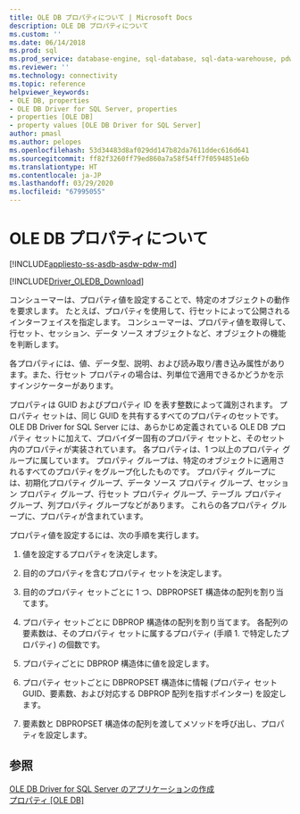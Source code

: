 ```yaml
---
title: OLE DB プロパティについて | Microsoft Docs
description: OLE DB プロパティについて
ms.custom: ''
ms.date: 06/14/2018
ms.prod: sql
ms.prod_service: database-engine, sql-database, sql-data-warehouse, pdw
ms.reviewer: ''
ms.technology: connectivity
ms.topic: reference
helpviewer_keywords:
- OLE DB, properties
- OLE DB Driver for SQL Server, properties
- properties [OLE DB]
- property values [OLE DB Driver for SQL Server]
author: pmasl
ms.author: pelopes
ms.openlocfilehash: 53d34483d8af029dd147b82da7611ddec616d641
ms.sourcegitcommit: ff82f3260ff79ed860a7a58f54ff7f0594851e6b
ms.translationtype: HT
ms.contentlocale: ja-JP
ms.lasthandoff: 03/29/2020
ms.locfileid: "67995055"
---
```

# <a name="about-ole-db-properties"></a>OLE DB プロパティについて
[!INCLUDE[appliesto-ss-asdb-asdw-pdw-md](../../../includes/appliesto-ss-asdb-asdw-pdw-md.md)]

[!INCLUDE[Driver_OLEDB_Download](../../../includes/driver_oledb_download.md)]

  コンシューマーは、プロパティ値を設定することで、特定のオブジェクトの動作を要求します。 たとえば、プロパティを使用して、行セットによって公開されるインターフェイスを指定します。 コンシューマーは、プロパティ値を取得して、行セット、セッション、データ ソース オブジェクトなど、オブジェクトの機能を判断します。  
  
 各プロパティには、値、データ型、説明、および読み取り/書き込み属性があります。また、行セット プロパティの場合は、列単位で適用できるかどうかを示すインジケーターがあります。  
  
 プロパティは GUID およびプロパティ ID を表す整数によって識別されます。 プロパティ セットは、同じ GUID を共有するすべてのプロパティのセットです。 OLE DB Driver for SQL Server には、あらかじめ定義されている OLE DB プロパティ セットに加えて、プロバイダー固有のプロパティ セットと、そのセット内のプロパティが実装されています。 各プロパティは、1 つ以上のプロパティ グループに属しています。 プロパティ グループは、特定のオブジェクトに適用されるすべてのプロパティをグループ化したものです。 プロパティ グループには、初期化プロパティ グループ、データ ソース プロパティ グループ、セッション プロパティ グループ、行セット プロパティ グループ、テーブル プロパティ グループ、列プロパティ グループなどがあります。 これらの各プロパティ グループに、プロパティが含まれています。  
  
 プロパティ値を設定するには、次の手順を実行します。  
  
1.  値を設定するプロパティを決定します。  
  
2.  目的のプロパティを含むプロパティ セットを決定します。  
  
3.  目的のプロパティ セットごとに 1 つ、DBPROPSET 構造体の配列を割り当てます。  
  
4.  プロパティ セットごとに DBPROP 構造体の配列を割り当てます。 各配列の要素数は、そのプロパティ セットに属するプロパティ (手順 1. で特定したプロパティ) の個数です。  
  
5.  プロパティごとに DBPROP 構造体に値を設定します。  
  
6.  プロパティ セットごとに DBPROPSET 構造体に情報 (プロパティ セット GUID、要素数、および対応する DBPROP 配列を指すポインター) を設定します。  
  
7.  要素数と DBPROPSET 構造体の配列を渡してメソッドを呼び出し、プロパティを設定します。  
  
## <a name="see-also"></a>参照  
 [OLE DB Driver for SQL Server のアプリケーションの作成](../../oledb/ole-db-driver/creating-a-oledb-driver-for-sql-server-application.md)   
 [プロパティ [OLE DB]](https://go.microsoft.com/fwlink/?LinkId=112207)  
  
  
